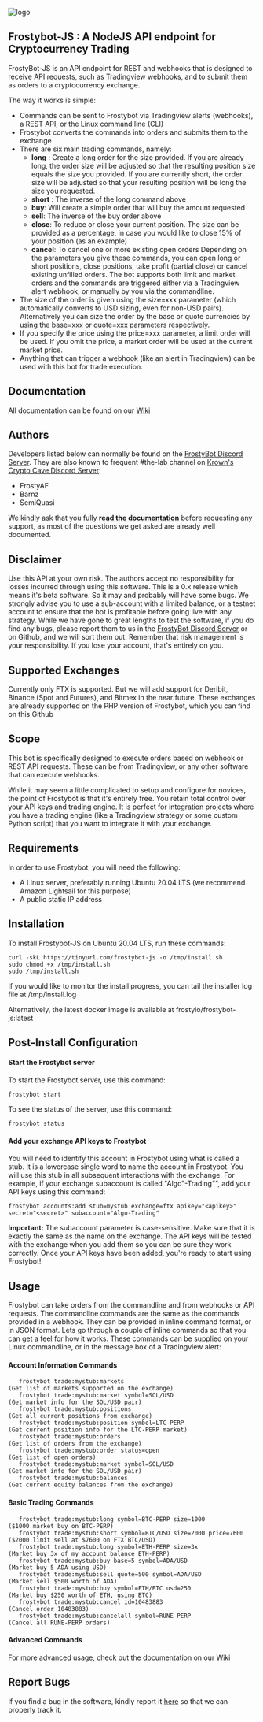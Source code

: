 ![logo](https://i.imgur.com/YAME6yT.png "#FrostyBot")

## Frostybot-JS : A NodeJS API endpoint for Cryptocurrency Trading

FrostyBot-JS is an API endpoint for REST and webhooks that is designed to receive API requests, such as Tradingview webhooks, and to submit them as orders to a cryptocurrency exchange.

The way it works is simple:

* Commands can be sent to Frostybot via Tradingview alerts (webhooks), a REST API, or the Linux command line (CLI)
* Frostybot converts the commands into orders and submits them to the exchange
* There are six main trading commands, namely: 
  * **long** : Create a long order for the size provided. If you are already long, the order size will be adjusted so that the resulting position size equals the size you provided. If you are currently short, the order size will be adjusted so that your resulting position will be long the size you requested.
  * **short** : The inverse of the long command above
  * **buy**: Will create a simple order that will buy the amount requested
  * **sell**: The inverse of the buy order above
  * **close**: To reduce or close your current position. The size can be provided as a percentage, in case you would like to close 15% of your position (as an example)
  * **cancel**: To cancel one or more existing open orders
  Depending on the parameters you give these commands, you can open long or short positions, close positions, take profit (partial close) or cancel existing unfilled orders. The bot supports both limit and market orders and the commands are triggered either via a Tradingview alert webhook, or manually by you via the commandline.
* The size of the order is given using the size=xxx parameter (which automatically converts to USD sizing, even for non-USD pairs). Alternatively you can size the order by the base or quote currencies by using the base=xxx or quote=xxx parameters respectively.
* If you specify the price using the price=xxx parameter, a limit order will be used. If you omit the price, a market order will be used at the current market price.
* Anything that can trigger a webhook (like an alert in Tradingview) can be used with this bot for trade execution.

## Documentation

All documentation can be found on our [Wiki](https://github.com/CryptoMF/frostybot-js/wiki)

## Authors
Developers listed below can normally be found on the [FrostyBot Discord Server](https://discord.gg/yK4U93s). They are also known to frequent #the-lab channel on [Krown's Crypto Cave Discord Server](https://discordapp.com/invite/hzKU7qe):

* FrostyAF
* Barnz
* SemiQuasi

We kindly ask that you fully [**read the documentation**](https://github.com/CryptoMF/frostybot-js/wiki) before requesting any support, as most of the questions we get asked are already well documented.

## Disclaimer
Use this API at your own risk. The authors accept no responsibility for losses incurred through using this software. This is a 0.x release which means it's beta software. So it may and probably will have some bugs. We strongly advise you to use a sub-account with a limited balance, or a testnet account to ensure that the bot is profitable before going live with any strategy. While we have gone to great lengths to test the software, if you do find any bugs, please report them to us in the [FrostyBot Discord Server](https://discord.gg/yK4U93s) or on Github, and we will sort them out. Remember that risk management is your responsibility. If you lose your account, that's entirely on you.

## Supported Exchanges
Currently only FTX is supported. But we will add support for Deribit, Binance (Spot and Futures), and Bitmex in the near future. These exchanges are already supported on the PHP version of Frostybot, which you can find on this Github

## Scope      
This bot is specifically designed to execute orders based on webhook or REST API requests. These can be from Tradingview, or any other software that can execute webhooks.

While it may seem a little complicated to setup and configure for novices, the point of Frostybot is that it's entirely free. You retain total control over your API keys and trading engine. It is perfect for integration projects where you have a trading engine (like a Tradingview strategy or some custom Python script) that you want to integrate it with your exchange.

## Requirements
In order to use Frostybot, you will need the following:
* A Linux server, preferably running Ubuntu 20.04 LTS  (we recommend Amazon Lightsail for this purpose)
* A public static IP address

## Installation

To install Frostybot-JS on Ubuntu 20.04 LTS, run these commands:
```
curl -skL https://tinyurl.com/frostybot-js -o /tmp/install.sh 
sudo chmod +x /tmp/install.sh
sudo /tmp/install.sh
````
If you would like to monitor the install progress, you can tail the installer log file at /tmp/install.log

Alternatively, the latest docker image is available at frostyio/frostybot-js:latest

## Post-Install Configuration

#### Start the Frostybot server

To start the Frostybot server, use this command:
```
frostybot start
```

To see the status of the server, use this command:
```
frostybot status
```

#### Add your exchange API keys to Frostybot

You will need to identify this account in Frostybot using what is called a stub. It is a lowercase single word to name the account in Frostybot. You will use this stub in all subsequent interactions with the exchange. For example, if your exchange subaccount is called "Algo"-Trading"", add your API keys using this command:
```
frostybot accounts:add stub=mystub exchange=ftx apikey="<apikey>" secret="<secret>" subaccount="Algo-Trading"
```

**Important:** The subaccount parameter is case-sensitive. Make sure that it is exactly the same as the name on the exchange. The API keys will be tested with the exchange when you add them so you can be sure they work correctly. Once your API keys have been added, you're ready to start using Frostybot!

## Usage

Frostybot can take orders from the commandline and from webhooks or API requests. The commandline commands are the same as the commands provided in a webhook. They can be provided in inline command format, or in JSON format. Lets go through a couple of inline commands so that you can get a feel for how it works. These commands can be supplied on your Linux commandline, or in the message box of a Tradingview alert:

#### Account Information Commands
```
   frostybot trade:mystub:markets                                    (Get list of markets supported on the exchange)
   frostybot trade:mystub:market symbol=SOL/USD                      (Get market info for the SOL/USD pair)
   frostybot trade:mystub:positions                                  (Get all current positions from exchange)
   frostybot trade:mystub:position symbol=LTC-PERP                   (Get current position info for the LTC-PERP market)
   frostybot trade:mystub:orders                                     (Get list of orders from the exchange)
   frostybot trade:mystub:order status=open                          (Get list of open orders)
   frostybot trade:mystub:market symbol=SOL/USD                      (Get market info for the SOL/USD pair)
   frostybot trade:mystub:balances                                   (Get current equity balances from the exchange)     
```

#### Basic Trading Commands
```
   frostybot trade:mystub:long symbol=BTC-PERP size=1000             ($1000 market buy on BTC-PERP)
   frostybot trade:mystub:short symbol=BTC/USD size=2000 price=7600  ($2000 limit sell at $7600 on FTX BTC/USD)
   frostybot trade:mystub:long symbol=ETH-PERP size=3x               (Market buy 3x of my account balance ETH-PERP)
   frostybot trade:mystub:buy base=5 symbol=ADA/USD                  (Market buy 5 ADA using USD)
   frostybot trade:mystub:sell quote=500 symbol=ADA/USD              (Market sell $500 worth of ADA)
   frostybot trade:mystub:buy symbol=ETH/BTC usd=250                 (Market buy $250 worth of ETH, using BTC)
   frostybot trade:mystub:cancel id=10483883                         (Cancel order 10483883)
   frostybot trade:mystub:cancelall symbol=RUNE-PERP                 (Cancel all RUNE-PERP orders)
```

#### Advanced Commands

For more advanced usage, check out the documentation on our [Wiki](https://github.com/CryptoMF/frostybot-js/wiki)
 
## Report Bugs

If you find a bug in the software, kindly report it [here](https://github.com/CryptoMF/frostybot-js/issues/new) so that we can properly track it.
